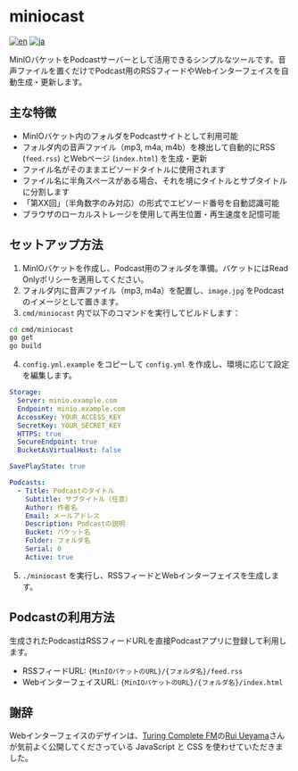 # miniocast

[![en](https://img.shields.io/badge/lang-en-red.svg)](https://github.com/Hanage999/miniocast/blob/master/README.md)
[![ja](https://img.shields.io/badge/lang-ja-green.svg)](https://github.com/Hanage999/miniocast/blob/master/README.ja.md)

MinIOバケットをPodcastサーバーとして活用できるシンプルなツールです。音声ファイルを置くだけでPodcast用のRSSフィードやWebインターフェイスを自動生成・更新します。

## 主な特徴

- MinIOバケット内のフォルダをPodcastサイトとして利用可能
- フォルダ内の音声ファイル（mp3, m4a, m4b）を検出して自動的にRSS (`feed.rss`) とWebページ (`index.html`) を生成・更新
- ファイル名がそのままエピソードタイトルに使用されます
- ファイル名に半角スペースがある場合、それを境にタイトルとサブタイトルに分割します
- 「第XX回」（半角数字のみ対応）の形式でエピソード番号を自動認識可能
- ブラウザのローカルストレージを使用して再生位置・再生速度を記憶可能

## セットアップ方法

1. MinIOバケットを作成し、Podcast用のフォルダを準備。バケットにはRead Onlyポリシーを適用してください。
2. フォルダ内に音声ファイル（mp3, m4a）を配置し、`image.jpg` をPodcastのイメージとして置きます。
3. `cmd/miniocast` 内で以下のコマンドを実行してビルドします：

```bash
cd cmd/miniocast
go get
go build
```

4. `config.yml.example` をコピーして `config.yml` を作成し、環境に応じて設定を編集します。

```yaml
Storage:
  Server: minio.example.com
  Endpoint: minio.example.com
  AccessKey: YOUR_ACCESS_KEY
  SecretKey: YOUR_SECRET_KEY
  HTTPS: true
  SecureEndpoint: true
  BucketAsVirtualHost: false

SavePlayState: true

Podcasts:
  - Title: Podcastのタイトル
    Subtitle: サブタイトル（任意）
    Author: 作者名
    Email: メールアドレス
    Description: Podcastの説明
    Bucket: バケット名
    Folder: フォルダ名
    Serial: 0
    Active: true
```

5. `./miniocast` を実行し、RSSフィードとWebインターフェイスを生成します。

## Podcastの利用方法

生成されたPodcastはRSSフィードURLを直接Podcastアプリに登録して利用します。

- RSSフィードURL: `{MinIOバケットのURL}/{フォルダ名}/feed.rss`
- WebインターフェイスURL: `{MinIOバケットのURL}/{フォルダ名}/index.html`

## 謝辞

Webインターフェイスのデザインは、[Turing Complete FM](https://turingcomplete.fm)の[Rui Ueyama](https://x.com/rui314)さんが気前よく公開してくださっている JavaScript と CSS を使わせていただきました。